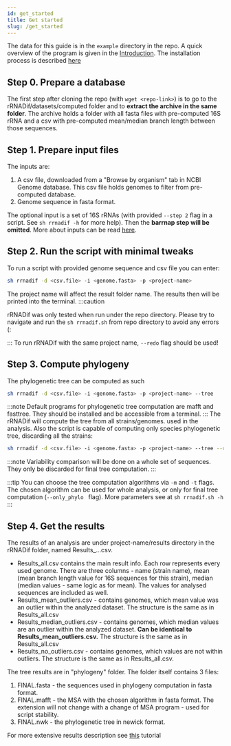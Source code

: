 ```yaml
---
id: get_started
title: Get started
slug: /get_started
---
```

The data for this guide is in the `example` directory in the repo. A quick overview of the program is given in the [Introduction](intro.md). The installation process is described [here](installation.md)  

## Step 0. Prepare a database
The first step after cloning the repo (with `wget <repo-link>`) is to go to the rRNADif/datasets/computed folder and to **extract the archive in the same folder**. The archive holds a folder with all fasta files with pre-computed 16S rRNA and a csv with pre-computed mean/median branch length between those sequences.

## Step 1. Prepare input files

The inputs are:
1. A csv file, downloaded from a "Browse by organism" tab in NCBI Genome database. This csv file holds genomes to filter from pre-computed database. 
2. Genome sequence in fasta format.

The optional input is a set of 16S rRNAs (with provided `--step 2` flag in a script. See `sh rrnadif -h` for  more help). Then the **barrnap step will be omitted**. More about inputs can be read [here](additional_inputs.md). 

## Step 2. Run the script with minimal tweaks
To run a script with provided genome sequence and csv file you can enter:
```bash
sh rrnadif -d <csv.file> -i <genome.fasta> -p <project-name>
```
The project name will affect the result folder name. The results then will be printed into the terminal.
:::caution

rRNADif was only tested when run under the repo directory. Please try to navigate and run the `sh rrnadif.sh` from  repo directory to avoid any errors (:

:::
To run rRNADif with the same project name, `--redo` flag should be used!

## Step 3. Compute phylogeny
The phylogenetic tree can be computed as such
```bash
sh rrnadif -d <csv.file> -i <genome.fasta> -p <project-name> --tree
```
:::note
Default programs for phylogenetic tree computation are mafft and fasttree. They should be installed and be accessible from a terminal.
:::
The rRNADif will compute the tree from all strains/genomes. used in the analysis. 
Also the script is capable of computing only species phylogenetic tree, discarding all the strains:
```bash
sh rrnadif -d <csv.file> -i <genome.fasta> -p <project-name> --tree --only_species
```
:::note
Variability comparison will be done on a whole set of sequences. They only be discarded for final tree computation. 
:::

:::tip
You can choose the tree computation algorithms via `-m` and `-t` flags. The chosen algorithm can be used for whole analysis, or only for final tree computation (`--only_phylo ` flag). More parameters see at `sh rrnadif.sh -h`
:::

## Step 4. Get the results

The results of an analysis are under project-name/results directory in the rRNADif folder, named Results_...csv. 

* Results_all.csv contains the main result info. Each row represents every used genome. There are three columns - name (strain name), mean (mean branch length value for 16S sequences for this strain), median (median values - same logic as for mean). The values for analysed sequences are included as well.
* Results_mean_outliers.csv - contains genomes, which mean value was an outlier within the analyzed dataset. The structure is the same as in Results_all.csv
* Results_median_outliers.csv - contains genomes, which median values are an outlier within the analyzed dataset. **Can be identical to Results_mean_outliers.csv.** The structure is the same as in Results_all.csv
* Results_no_outliers.csv - contains genomes, which values are not within outliers. The structure is the same as in Results_all.csv.

The tree results are in "phylogeny" folder. The folder itself contains 3 files:
1. FINAL.fasta - the sequences used in phylogeny computation in fasta format.
2. FINAL.mafft - the MSA with the chosen algorithm in fasta format. The extension will not change with a change of MSA program - used for script stability.
4. FINAL.nwk - the phylogenetic tree in newick format.

For more extensive results description see [this](output.md) tutorial
